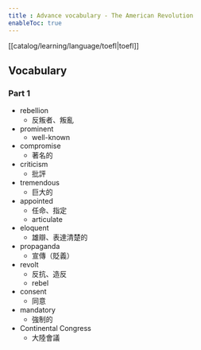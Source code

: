 ```yaml
---
title : Advance vocabulary - The American Revolution
enableToc: true
---
```

[[catalog/learning/language/toefl|toefl]]

## Vocabulary
### Part 1
- rebellion
	- 反叛者、叛亂
- prominent
	- well-known
- compromise
	- 著名的
- criticism
	- 批評
- tremendous
	- 巨大的
- appointed
	- 任命、指定
	- articulate
- eloquent
	- 雄辯、表達清楚的
- propaganda
	- 宣傳（貶義）
- revolt
	- 反抗、造反
	- rebel
- consent
	- 同意
- mandatory
	- 強制的
- Continental Congress
	- 大陸會議